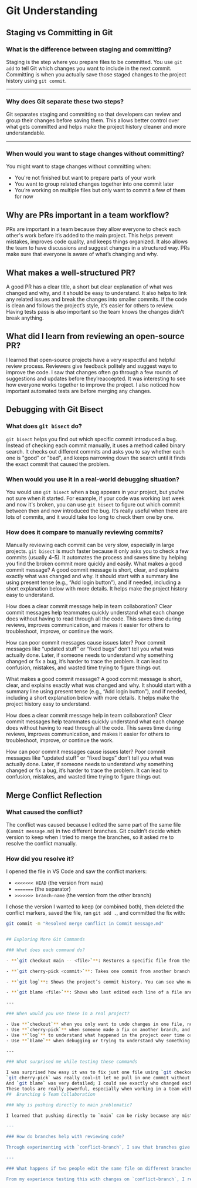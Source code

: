 # Git Understanding
## Staging vs Committing in Git

### What is the difference between staging and committing?
Staging is the step where you prepare files to be committed. You use `git add` to tell Git which changes you want to include in the next commit. Committing is when you actually save those staged changes to the project history using `git commit`.

---

### Why does Git separate these two steps?
Git separates staging and committing so that developers can review and group their changes before saving them. This allows better control over what gets committed and helps make the project history cleaner and more understandable.

---

### When would you want to stage changes without committing?
You might want to stage changes without committing when:
- You're not finished but want to prepare parts of your work
- You want to group related changes together into one commit later
- You’re working on multiple files but only want to commit a few of them for now


## Why are PRs important in a team workflow?
PRs are important in a team because they allow everyone to check each other's work before it’s added to the main project. This helps prevent mistakes, improves code quality, and keeps things organized. It also allows the team to have discussions and suggest changes in a structured way. PRs make sure that everyone is aware of what’s changing and why.

## What makes a well-structured PR?
A good PR has a clear title, a short but clear explanation of what was changed and why, and it should be easy to understand. It also helps to link any related issues and break the changes into smaller commits. If the code is clean and follows the project’s style, it’s easier for others to review. Having tests pass is also important so the team knows the changes didn’t break anything.

## What did I learn from reviewing an open-source PR?
I learned that open-source projects have a very respectful and helpful review process. Reviewers give feedback politely and suggest ways to improve the code. I saw that changes often go through a few rounds of suggestions and updates before they’reaccepted. It was interesting to see how everyone works together to improve the project. I also noticed how important automated tests are before merging any changes.
## Debugging with Git Bisect

### What does `git bisect` do?
`git bisect` helps you find out which specific commit introduced a bug. Instead of checking each commit manually, it uses a method called binary search. It checks out different commits and asks you to say whether each one is "good" or "bad", and keeps narrowing down the search until it finds the exact commit that caused the problem.

### When would you use it in a real-world debugging situation?
You would use `git bisect` when a bug appears in your project, but you're not sure when it started. For example, if your code was working last week and now it's broken, you can use `git bisect` to figure out which commit between then and now introduced the bug. It’s really useful when there are lots of commits, and it would take too long to check them one by one.

### How does it compare to manually reviewing commits?
Manually reviewing each commit can be very slow, especially in large projects. `git bisect` is much faster because it only asks you to check a few commits (usually 4–5). It automates the process and saves time by helping you find the broken commit more quickly and easily.
What makes a good commit message?
A good commit message is short, clear, and explains exactly what was changed and why. It should start with a summary line using present tense (e.g., “Add login button”), and if needed, including a short explanation below with more details. It helps make the project history easy to understand.

How does a clear commit message help in team collaboration?
Clear commit messages help teammates quickly understand what each change does without having to read through all the code. This saves time during reviews, improves communication, and makes it easier for others to troubleshoot, improve, or continue the work.

How can poor commit messages cause issues later?
Poor commit messages like “updated stuff” or “fixed bugs” don’t tell you what was actually done. Later, if someone needs to understand why something changed or fix a bug, it’s harder to trace the problem. It can lead to confusion, mistakes, and wasted time trying to figure things out.


What makes a good commit message?
A good commit message is short, clear, and explains exactly what was changed and why. It should start with a summary line using present tense (e.g., “Add login button”), and if needed, including a short explanation below with more details. It helps make the project history easy to understand.

How does a clear commit message help in team collaboration?
Clear commit messages help teammates quickly understand what each change does without having to read through all the code. This saves time during reviews, improves communication, and makes it easier for others to troubleshoot, improve, or continue the work.

How can poor commit messages cause issues later?
Poor commit messages like “updated stuff” or “fixed bugs” don’t tell you what was actually done. Later, if someone needs to understand why something changed or fix a bug, it’s harder to trace the problem. It can lead to confusion, mistakes, and wasted time trying to figure things out.
## Merge Conflict Reflection

### What caused the conflict?
The conflict was caused because I edited the same part of the same file (`Commit message.md`) in two different branches. Git couldn’t decide which version to keep when I tried to merge the branches, so it asked me to resolve the conflict manually.

### How did you resolve it?
I opened the file in VS Code and saw the conflict markers:
- `<<<<<<< HEAD` (the version from `main`)
- `=======` (the separator)
- `>>>>>>> branch-name` (the version from the other branch)

I chose the version I wanted to keep (or combined both), then deleted the conflict markers, saved the file, ran `git add .`, and committed the fix with:

```bash
git commit -m "Resolved merge conflict in Commit message.md"


## Exploring More Git Commands

### What does each command do?

- **`git checkout main -- <file>`**: Restores a specific file from the `main` branch. Helpful when you want to undo changes to one file without affecting others.

- **`git cherry-pick <commit>`**: Takes one commit from another branch and applies it to your current branch. You can use it to bring in one useful change without merging the whole branch.

- **`git log`**: Shows the project’s commit history. You can see who made changes, when, and what they changed.

- **`git blame <file>`**: Shows who last edited each line of a file and when. Useful for tracking changes and asking questions about specific lines.

---

### When would you use these in a real project?

- Use **`checkout`** when you only want to undo changes in one file, not the whole project.
- Use **`cherry-pick`** when someone made a fix on another branch, and you want only that change.
- Use **`log`** to understand what happened in the project over time or find a specific commit.
- Use **`blame`** when debugging or trying to understand why something was written a certain way.

---

### What surprised me while testing these commands

I was surprised how easy it was to fix just one file using `git checkout`.  
`git cherry-pick` was really cool—it let me pull in one commit without merging everything.  
And `git blame` was very detailed; I could see exactly who changed each line.  
These tools are really powerful, especially when working in a team with lots of changes.
##  Branching & Team Collaboration

### Why is pushing directly to main problematic?

I learned that pushing directly to `main` can be risky because any mistakes or bugs go straight into the official project. This could break the code or affect other developers' work. When I switched back to `main` after committing on `conflict-branch`, I saw that my changes were not there — which means I kept the `main` branch clean and safe.

---

### How do branches help with reviewing code?

Through experimenting with `conflict-branch`, I saw that branches give developers a safe space to work on features or fixes without affecting the main code. Teams can review, test, and give feedback before anything is merged. This helps catch problems early and keeps everything organized. I now understand why pull requests are linked to branches — it’s all part of a clean review process.

---

### What happens if two people edit the same file on different branches?

From my experience testing this with changes on `conflict-branch`, I realized that if two people edit the same file in different branches, Git handles them separately. But when the branches are merged, there can be **merge conflicts** if the same lines are changed. This made it clear to me why communication and branching are important — so developers can work in parallel without overwriting each other’s work.
